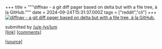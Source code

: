 +++
title = """diffnav - a git diff pager based on delta but with a file tree, à la GitHub."""
date = 2024-09-24T15:31:37.000Z
tags = ["reddit","cli"]
+++
[![diffnav - a git diff pager based on delta but with a file tree, à la GitHub.](https://external-preview.redd.it/h3GyrBRWaaL92XoSPQny3sIv4X-uespLAk1uy7pDpIs.jpg?width=640&crop=smart&auto=webp&s=57082f95a2d13a2dc9c500034de17d7bf862f04a "diffnav - a git diff pager based on delta but with a file tree, à la GitHub.")](https://www.reddit.com/r/commandline/comments/1fofcb7/diffnav_a_git_diff_pager_based_on_delta_but_with/)

submitted by [/u/e-lys1um](https://www.reddit.com/user/e-lys1um)  
[\[link\]](https://github.com/dlvhdr/diffnav) [\[comments\]](https://www.reddit.com/r/commandline/comments/1fofcb7/diffnav_a_git_diff_pager_based_on_delta_but_with/)

[[source]](https://www.reddit.com/r/commandline/comments/1fofcb7/diffnav_a_git_diff_pager_based_on_delta_but_with/)
